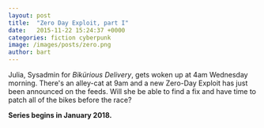 ```yaml
---
layout: post
title:  "Zero Day Exploit, part I"
date:   2015-11-22 15:24:37 +0000
categories: fiction cyberpunk
image: /images/posts/zero.png
author: bart
---
```

Julia, Sysadmin for <em>Bik&uuml;rious Delivery</em>, gets woken up at 4am Wednesday morning. There's an alley-cat at 9am and a new Zero-Day Exploit has just been announced on the feeds. Will she be able to find a fix and have time to patch all of the bikes before the race?

<strong>Series begins in January 2018.</strong>
